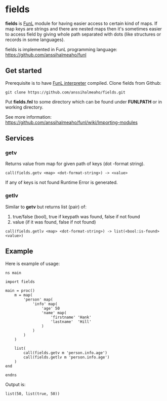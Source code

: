 # fields
**fields** is [FunL](https://github.com/anssihalmeaho/funl) module for having easier access to certain kind of maps.
If map keys are strings and there are nested maps then it's sometimes easier to access field
by giving whole path separated with dots (like structures or records in some languages).

fields is implemented in FunL programming language: https://github.com/anssihalmeaho/funl

## Get started
Prerequisite is to have [FunL interpreter](https://github.com/anssihalmeaho/funl) compiled.
Clone fields from Github:

```
git clone https://github.com/anssihalmeaho/fields.git
```

Put **fields.fnl** to some directory which can be found under **FUNLPATH** or in working directory.

See more information: https://github.com/anssihalmeaho/funl/wiki/Importing-modules

## Services

### getv
Returns value from map for given path of keys (dot -format string).

```
call(fields.getv <map> <dot-format-string>) -> <value>
```

If any of keys is not found Runtime Error is generated.

### getlv
Similar to **getv** but returns list (pair) of:

1. true/false (bool), true if keypath was found, false if not found
2. value (if it was found, false if not found)

```
call(fields.getlv <map> <dot-format-string>) -> list(<bool:is-found> <value>)
```

## Example
Here is example of usage:

```
ns main

import fields

main = proc()
	m = map(
		'person' map(
			'info' map(
				'age' 50
				'name' map(
					'firstname' 'Hank'
					'lastname'  'Hill'
				)
			)
		)
	)

	list(
		call(fields.getv m 'person.info.age')
		call(fields.getlv m 'person.info.age')
	)
end

endns
```

Output is:

```
list(50, list(true, 50))
```

